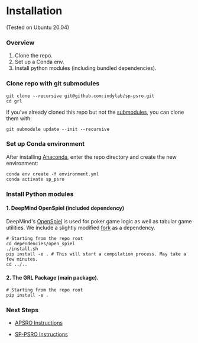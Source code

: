 # Installation
(Tested on Ubuntu 20.04)

### Overview

1. Clone the repo.
2. Set up a Conda env.
3. Install python modules (including bundled dependencies).


### Clone repo with git submodules
```shell script
git clone --recursive git@github.com:indylab/sp-psro.git
cd grl
```
If you've already cloned this repo but not the [submodules](/dependencies), you can clone them with:
```shell script
git submodule update --init --recursive
```

### Set up Conda environment
After installing [Anaconda](https://docs.anaconda.com/anaconda/install/), enter the repo directory and create the new environment:
```shell script
conda env create -f environment.yml
conda activate sp_psro
```

### Install Python modules

#### 1. DeepMind OpenSpiel (included dependency)
DeepMind's [OpenSpiel](https://github.com/deepmind/open_spiel) is used for poker game logic as well as tabular game utilities.
We include a slightly modified [fork](https://github.com/indylab/open_spiel/tree/spsro-release) as a dependency.
```shell script
# Starting from the repo root
cd dependencies/open_spiel
./install.sh
pip install -e . # This will start a compilation process. May take a few minutes.
cd ../..
```

#### 2. The GRL Package (main package).
```shell script
# Starting from the repo root
pip install -e .
```


### Next Steps

- [APSRO Instructions](/docs/apsro.md)

- [SP-PSRO Instructions](/docs/sp-psro.md)